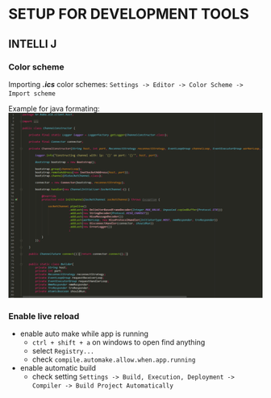 SETUP FOR DEVELOPMENT TOOLS
===========================

## INTELLI J

### Color scheme

Importing ***.ics*** color schemes: `Settings -> Editor -> Color Scheme -> Import scheme`


Example for java formating:
![java Monokai color scheme example](/images/java_color_example.png)


### Enable live reload


* enable auto make while app is running
    - `ctrl + shift + a` on windows to open find anything
    - select `Registry...`
    - check `compile.automake.allow.when.app.running`
* enable automatic build
    - check setting `Settings -> Build, Execution, Deployment -> Compiler -> Build Project Automatically`

